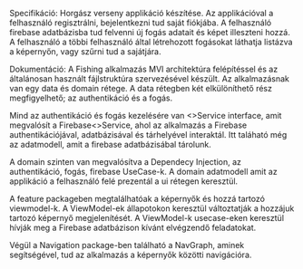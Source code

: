 Specifikáció:
Horgász verseny applikáció készítése. Az applikációval a felhasználó regisztrálni, bejelentkezni tud saját fiókjába. A felhasználó firebase adatbázisba tud felvenni új fogás adatait és képet illeszteni hozzá. 
A felhasználó a többi felhasználó által létrehozott fogásokat láthatja listázva a képernyőn, vagy szűrni tud a sajátjára. 


Dokumentáció:
A Fishing alkalmazás MVI architektúra felépítéssel és az általánosan használt fájlstruktúra szervezésével készült. 
Az alkalmazásnak van egy data és domain rétege. A data rétegben két elkülöníthető rész megfigyelhető; az authentikáció és a fogás. 

Mind az authentikáció és fogás kezelésére van <>Service interface, amit megvalósít a Firebase<>Service, ahol az alkalmazás a Firebase authentikációjával, adatbázisával és tárhelyével interaktál.
Itt taláható még az adatmodell, amit a firebase adatbázisábal tárolunk.

A domain szinten van megvalósítva a Dependecy Injection, az authentikáció, fogás, firebase UseCase-k.
A domain adatmodell amit az applikáció a felhasználó felé prezentál a ui rétegen keresztül.

A feature packageben megtalálhatóak a képernyők és hozzá tartozó viewmodel-k. A ViewModel-ek állapotokon keresztül változtatják a hozzájuk tartozó képernyő megjelenítését.
A ViewModel-k usecase-eken keresztül hívják meg a Firebase adatbázison kívánt elvégzendő feladatokat.

Végül a Navigation package-ben található a NavGraph, aminek segítségével, tud az alkalmazás a képernyők közötti navigációra. 

